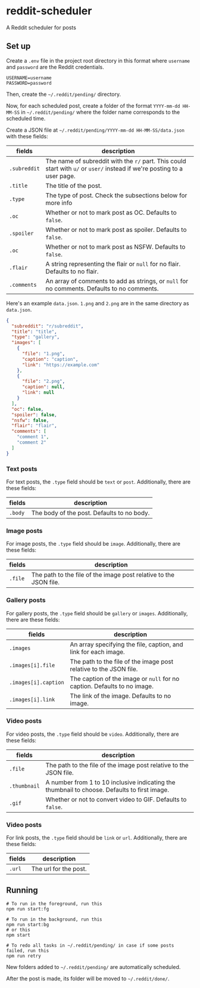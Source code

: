 # reddit-scheduler

A Reddit scheduler for posts

## Set up

Create a `.env` file in the project root directory in this format where `username` and `password` are the Reddit
credentials.

```dotenv
USERNAME=username
PASSWORD=password
```

Then, create the `~/.reddit/pending/` directory.

Now, for each scheduled post, create a folder of the format `YYYY-mm-dd HH-MM-SS` in `~/.reddit/pending/` where the
folder name corresponds to the scheduled time.

Create a JSON file at `~/.reddit/pending/YYYY-mm-dd HH-MM-SS/data.json` with these fields:

| fields       | description                                                                                                              |
|--------------|--------------------------------------------------------------------------------------------------------------------------|
| `.subreddit` | The name of subreddit with the `r/` part. This could start with `u/` or `user/` instead if we're posting to a user page. |
| `.title`     | The title of the post.                                                                                                   |
| `.type`      | The type of post. Check the subsections below for more info                                                              |
| `.oc`        | Whether or not to mark post as OC. Defaults to `false`.                                                                  |
| `.spoiler`   | Whether or not to mark post as spoiler. Defaults to `false`.                                                             |
| `.oc`        | Whether or not to mark post as NSFW. Defaults to `false`.                                                                |
| `.flair`     | A string representing the flair or `null` for no flair. Defaults to no flair.                                            |
| `.comments`  | An array of comments to add as strings, or `null` for no comments. Defaults to no comments.                              |

Here's an example `data.json`. `1.png` and `2.png` are in the same directory as `data.json`.

```json
{
  "subreddit": "r/subreddit",
  "title": "title",
  "type": "gallery",
  "images": [
    {
      "file": "1.png",
      "caption": "caption",
      "link": "https://example.com"
    },
    {
      "file": "2.png",
      "caption": null,
      "link": null
    }
  ],
  "oc": false,
  "spoiler": false,
  "nsfw": false,
  "flair": "flair",
  "comments": [
    "comment 1",
    "comment 2"
  ]
}
```

### Text posts

For text posts, the `.type` field should be `text` or `post`. Additionally, there are these fields:

| fields  | description                                |
|---------|--------------------------------------------|
| `.body` | The body of the post. Defaults to no body. |

### Image posts

For image posts, the `.type` field should be `image`. Additionally, there are these fields:

| fields  | description                                                       |
|---------|-------------------------------------------------------------------|
| `.file` | The path to the file of the image post relative to the JSON file. |

### Gallery posts

For gallery posts, the `.type` field should be `gallery` or `images`. Additionally, there are these fields:

| fields               | description                                                              |
|----------------------|--------------------------------------------------------------------------|
| `.images`            | An array specifying the file, caption, and link for each image.          |
| `.images[i].file`    | The path to the file of the image post relative to the JSON file.        |
| `.images[i].caption` | The caption of the image or `null` for no caption. Defaults to no image. |
| `.images[i].link`    | The link of the image. Defaults to no image.                             |

### Video posts

For video posts, the `.type` field should be `video`. Additionally, there are these fields:

| fields            | description                                                                                  |
|-------------------|----------------------------------------------------------------------------------------------|
| `.file`           | The path to the file of the image post relative to the JSON file.                            |
| `.thumbnail`      | A number from 1 to 10 inclusive indicating the thumbnail to choose. Defaults to first image. |
| `.gif`            | Whether or not to convert video to GIF. Defaults to `false`.                                 |

### Video posts

For link posts, the `.type` field should be `link` or `url`. Additionally, there are these fields:

| fields | description           |
|--------|-----------------------|
| `.url` | The url for the post. |

## Running

```shell
# To run in the foreground, run this
npm run start:fg

# To run in the background, run this
npm run start:bg
# or this
npm start

# To redo all tasks in ~/.reddit/pending/ in case if some posts failed, run this
npm run retry
```

New folders added to `~/.reddit/pending/` are automatically scheduled.

After the post is made, its folder will be moved to `~/.reddit/done/`.
